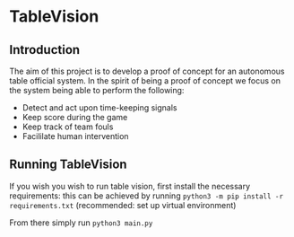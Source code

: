 # TableVision


## Introduction

The aim of this project is to develop a proof of concept for an autonomous table official system. In the spirit of being a proof of concept we focus on the system being able to perform the following:
* Detect and act upon time-keeping signals
* Keep score during the game
* Keep track of team fouls
* Facililate human intervention


## Running TableVision

If you wish you wish to run table vision, first install the necessary requirements: this can be achieved by running
`python3 -m pip install -r requirements.txt` (recommended: set up virtual environment)

From there simply run `python3 main.py`
